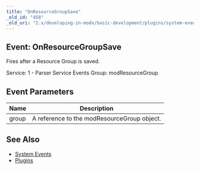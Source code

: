 ```yaml
---
title: "OnResourceGroupSave"
_old_id: "458"
_old_uri: "2.x/developing-in-modx/basic-development/plugins/system-events/onresourcegroupsave"
---
```


## Event: OnResourceGroupSave

Fires after a Resource Group is saved.

Service: 1 - Parser Service Events 
Group: modResourceGroup

## Event Parameters

| Name  | Description                                 |
| ----- | ------------------------------------------- |
| group | A reference to the modResourceGroup object. |

## See Also

- [System Events](developing-in-modx/basic-development/plugins/system-events "System Events")
- [Plugins](developing-in-modx/basic-development/plugins "Plugins")